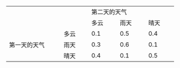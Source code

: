 <table border="0" cellpadding="0" cellspacing="0" width="455" style="border-collapse:
 collapse;table-layout:fixed;width:341pt">
 <colgroup><col width="167" style="mso-width-source:userset;mso-width-alt:5344;width:125pt">
 <col width="72" span="4" style="width:54pt">
 </colgroup><tbody><tr height="21" style="height:15.75pt">
  <td height="21" class="xl77" width="167" style="height:15.75pt;width:125pt"></td>
  <td class="xl77" width="72" style="width:54pt"></td>
  <td colspan="3" class="xl78" width="216" style="width:162pt">第二天的天气</td>
 </tr>
 <tr height="21" style="height:15.75pt">
  <td height="21" class="xl77" width="167" style="height:15.75pt;width:125pt"></td>
  <td class="xl77" width="72" style="width:54pt"></td>
  <td class="xl79" width="72" style="width:54pt">多云</td>
  <td class="xl79" width="72" style="width:54pt">雨天</td>
  <td class="xl79" width="72" style="width:54pt">晴天</td>
 </tr>
 <tr height="21" style="height:15.75pt">
  <td rowspan="3" height="63" class="xl78" width="167" style="height:47.25pt;
  width:125pt">第一天的天气</td>
  <td class="xl79" width="72" style="width:54pt">多云</td>
  <td class="xl77" width="72" style="width:54pt"><span lang="EN-US">0.1</span></td>
  <td class="xl77" width="72" style="width:54pt"><span lang="EN-US">0.5</span></td>
  <td class="xl77" width="72" style="width:54pt"><span lang="EN-US">0.4</span></td>
 </tr>
 <tr height="21" style="height:15.75pt">
  <td height="21" class="xl79" width="72" style="height:15.75pt;width:54pt">雨天</td>
  <td class="xl77" width="72" style="width:54pt"><span lang="EN-US">0.3</span></td>
  <td class="xl77" width="72" style="width:54pt"><span lang="EN-US">0.6</span></td>
  <td class="xl77" width="72" style="width:54pt"><span lang="EN-US">0.1</span></td>
 </tr>
 <tr height="21" style="height:15.75pt">
  <td height="21" class="xl79" width="72" style="height:15.75pt;width:54pt">晴天</td>
  <td class="xl77" width="72" style="width:54pt"><span lang="EN-US">0.4</span></td>
  <td class="xl77" width="72" style="width:54pt"><span lang="EN-US">0.1</span></td>
  <td class="xl77" width="72" style="width:54pt"><span lang="EN-US">0.5</span></td>
 </tr>
 <!--[if supportMisalignedColumns]-->
 <tr height="0" style="display:none">
  <td width="167" style="width:125pt"></td>
  <td width="72" style="width:54pt"></td>
  <td width="72" style="width:54pt"></td>
  <td width="72" style="width:54pt"></td>
  <td width="72" style="width:54pt"></td>
 </tr>
 <!--[endif]-->
</tbody></table>
